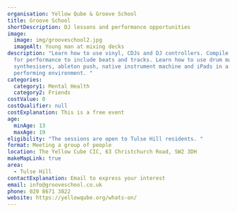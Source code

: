 ```yaml
---
organisation: Yellow Qube & Groove School
title: Groove School
shortDescription: DJ lessons and performance opportunities
image:
  image: img/grooveschool2.jpg
  imageAlt: Young man at mixing decks
description: "Learn how to use vinyl, CDJs and DJ controllers. Compile playlists
  for performance to include beats and tracks. Learn how to use drum machines,
  synthesisers, ableton push, native instrument machine and iPads in a live
  performing environment. "
categories:
  category1: Mental Health
  category2: Friends
costValue: 0
costQualifier: null
costExplanation: This is a free event
age:
  minAge: 13
  maxAge: 19
eligibility: "The sessions are open to Tulse Hill residents. "
format: Meeting a group of people
location: The Yellow Cube CIC, 63 Christchurch Road, SW2 3DH
makeMapLink: true
area:
  - Tulse Hill
contactExplanation: Email to express your interest
email: info@grooveschool.co.uk
phone: 020 8671 3822
website: https://yellowqube.org/whats-on/
---
```


